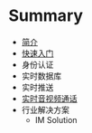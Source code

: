 # Summary

* [简介](README.md)
* [快速入门](QUICKSTART.md)
* 身份认证
* 实时数据库
* 实时推送
* [实时音视频通话](VIDEO.md)
* 行业解决方案
   * IM Solution

